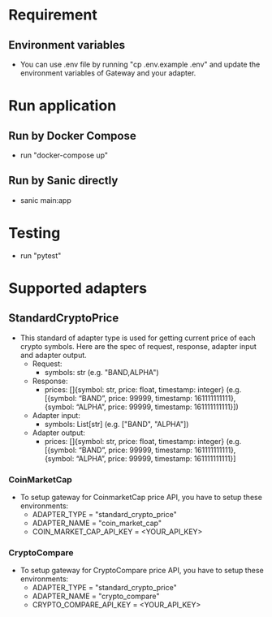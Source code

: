 # Requirement

## Environment variables

- You can use .env file by running "cp .env.example .env" and update the environment variables of Gateway and your adapter.

# Run application

## Run by Docker Compose

- run "docker-compose up"

## Run by Sanic directly

- sanic main:app

# Testing

- run "pytest"

# Supported adapters

## StandardCryptoPrice

- This standard of adapter type is used for getting current price of each crypto symbols. Here are the spec of request, response, adapter input and adapter output.
  - Request:
    - symbols: str (e.g. "BAND,ALPHA")
  - Response:
    - prices: []{symbol: str, price: float, timestamp: integer} (e.g. [{symbol: “BAND”, price: 99999, timestamp: 161111111111}, {symbol: “ALPHA”, price: 99999, timestamp: 161111111111}])
  - Adapter input:
    - symbols: List[str] (e.g. ["BAND", "ALPHA"])
  - Adapter output:
    - prices: []{symbol: str, price: float, timestamp: integer} (e.g. [{symbol: “BAND”, price: 99999, timestamp: 161111111111}, {symbol: “ALPHA”, price: 99999, timestamp: 161111111111}]

### CoinMarketCap

- To setup gateway for CoinmarketCap price API, you have to setup these environments:
  - ADAPTER_TYPE = "standard_crypto_price"
  - ADAPTER_NAME = "coin_market_cap"
  - COIN_MARKET_CAP_API_KEY = <YOUR_API_KEY>

### CryptoCompare

- To setup gateway for CryptoCompare price API, you have to setup these environments:
  - ADAPTER_TYPE = "standard_crypto_price"
  - ADAPTER_NAME = "crypto_compare"
  - CRYPTO_COMPARE_API_KEY = <YOUR_API_KEY>
